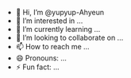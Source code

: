 - 👋 Hi, I’m @yupyup-Ahyeun
- 👀 I’m interested in ...
- 🌱 I’m currently learning ...
- 💞️ I’m looking to collaborate on ...
- 📫 How to reach me ...
- 😄 Pronouns: ...
- ⚡ Fun fact: ...

<!---
yupyup-Ahyeun/yupyup-Ahyeun is a ✨ special ✨ repository because its `README.md` (this file) appears on your GitHub profile.
You can click the Preview link to take a look at your changes.
--->

